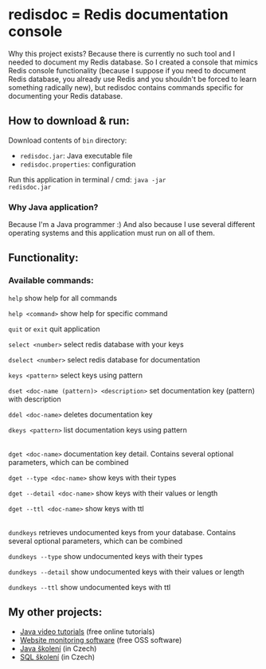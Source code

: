 <h1>redisdoc = Redis documentation console</h1>

Why this project exists? Because there is currently no such tool and I needed to document my Redis database.
So I created a console that mimics Redis console functionality (because I suppose if you need to document 
Redis database, you already use Redis and you shouldn't be forced to learn something radically new), but 
redisdoc contains commands specific for documenting your Redis database.

<h2>How to download & run:</h2> 
Download contents of <code>bin</code> directory:

<ul>
	<li><code>redisdoc.jar</code>: Java executable file</li>
	<li><code>redisdoc.properties</code>: configuration</li>
</ul>

Run this application in terminal / cmd: <code>java -jar redisdoc.jar</code>

<h3>Why Java application?</h3>
Because I'm a Java programmer :) And also because I use several different 
operating systems and this application must run on all of them.

<h2>Functionality:</h2>

<h3>Available commands:</h3>
<code>help</code> show help for all commands

<code>help &lt;command&gt;</code> show help for specific command

<code>quit</code> or <code>exit</code> quit application

<code>select &lt;number&gt;</code> select redis database with your keys

<code>dselect &lt;number&gt;</code> select redis database for documentation

<code>keys &lt;pattern&gt;</code> select keys using pattern

<code>dset &lt;doc-name (pattern)&gt; &lt;description&gt;</code> set documentation key (pattern) with description

<code>ddel &lt;doc-name&gt;</code> deletes documentation key

<code>dkeys &lt;pattern&gt;</code> list documentation keys using pattern
<br><br>


<code>dget &lt;doc-name&gt;</code>
documentation key detail. Contains several optional parameters, which can be combined

<code>dget --type &lt;doc-name&gt;</code>
show keys with their types

<code>dget --detail &lt;doc-name&gt;</code>
show keys with their values or length

<code>dget --ttl &lt;doc-name&gt;</code>
show keys with ttl
<br><br>


<code>dundkeys</code>
retrieves undocumented keys from your database. Contains several optional parameters, which can be combined

<code>dundkeys --type</code>
show undocumented keys with their types

<code>dundkeys --detail</code>
show undocumented keys with their values or length

<code>dundkeys --ttl</code>
show undocumented keys with ttl


<h2>My other projects:</h2>
<ul>
	<li><a href="http://www.javavids.com" target="_blank" title="Java video tutorials">Java video tutorials</a> (free online tutorials)</li>
	<li><a href="http://sitemonitoring.sourceforge.net/" target="_blank" title="Website monitoring software">Website monitoring software</a> (free OSS software)</li>
	<li><a href="http://www.java-skoleni.cz" target="_blank" title="Java školení">Java školení</a> (in Czech)</li>
	<li><a href="http://www.sql-skoleni.cz" target="_blank" title="Java školení">SQL školení</a> (in Czech)</li>
</ul>